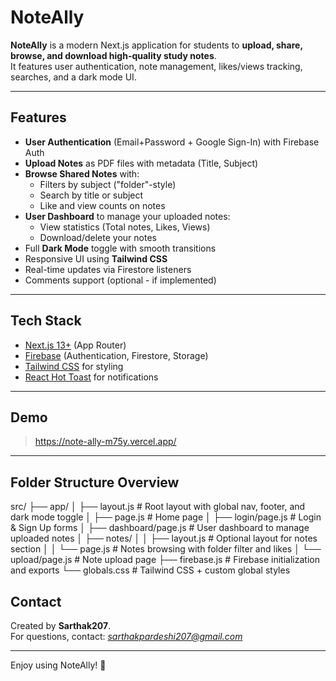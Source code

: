 # NoteAlly

**NoteAlly** is a modern Next.js application for students to **upload, share, browse, and download high-quality study notes**.  
 It features user authentication, note management, likes/views tracking, searches, and a dark mode UI.

---

## Features

- **User Authentication** (Email+Password + Google Sign-In) with Firebase Auth
- **Upload Notes** as PDF files with metadata (Title, Subject)
- **Browse Shared Notes** with:
  - Filters by subject ("folder"-style)
  - Search by title or subject
  - Like and view counts on notes
- **User Dashboard** to manage your uploaded notes:
  - View statistics (Total notes, Likes, Views)
  - Download/delete your notes
- Full **Dark Mode** toggle with smooth transitions
- Responsive UI using **Tailwind CSS**
- Real-time updates via Firestore listeners
- Comments support (optional - if implemented)
  
---

## Tech Stack

- [Next.js 13+](https://nextjs.org/) (App Router)
- [Firebase](https://firebase.google.com/) (Authentication, Firestore, Storage)
- [Tailwind CSS](https://tailwindcss.com/) for styling
- [React Hot Toast](https://react-hot-toast.com/) for notifications

---

## Demo

> https://note-ally-m75y.vercel.app/

---

## Folder Structure Overview

src/
├── app/
│ ├── layout.js # Root layout with global nav, footer, and dark mode toggle
│ ├── page.js # Home page
│ ├── login/page.js # Login & Sign Up forms
│ ├── dashboard/page.js # User dashboard to manage uploaded notes
│ ├── notes/
│ │ ├── layout.js # Optional layout for notes section
│ │ └── page.js # Notes browsing with folder filter and likes
│ └── upload/page.js # Note upload page
├── firebase.js # Firebase initialization and exports
└── globals.css # Tailwind CSS + custom global styles

## Contact

Created by **Sarthak207**.  
For questions, contact: *sarthakpardeshi207@gmail.com*

---

Enjoy using NoteAlly! 🚀


